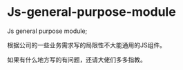 # Js-general-purpose-module
Js general purpose module;

根据公司的一些业务需求写的局限性不大能通用的JS组件。

如果有什么地方写的有问题，还请大佬们多多指教。
